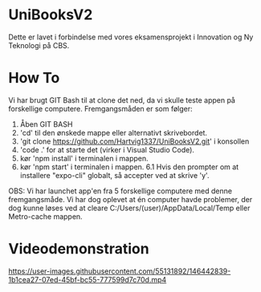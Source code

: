 # UniBooksV2

Dette er lavet i forbindelse med vores eksamensprojekt i Innovation og Ny Teknologi på CBS.

# How To
Vi har brugt GIT Bash til at clone det ned, da vi skulle teste appen på forskellige computere.
Fremgangsmåden er som følger:
1. Åben GIT BASH
2. 'cd' til den ønskede mappe eller alternativt skrivebordet.
3. 'git clone https://github.com/Hartvig1337/UniBooksV2.git' i konsollen
4. 'code .' for at starte det (virker i Visual Studio Code). 
5. kør 'npm install' i terminalen i mappen. 
6. kør 'npm start' i terminalen i mappen. 
6.1 Hvis den prompter om at installere "expo-cli" globalt, så accepter ved at skrive 'y'.


OBS: Vi har launchet app'en fra 5 forskellige computere med denne fremgangsmåde.
Vi har dog oplevet at én computer havde problemer, der dog kunne løses ved at cleare C:/Users/(user)/AppData/Local/Temp eller Metro-cache mappen. 


# Videodemonstration


https://user-images.githubusercontent.com/55131892/146442839-1b1cea27-07ed-45bf-bc55-777599d7c70d.mp4

